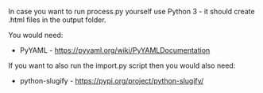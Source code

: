 In case you want to run process.py yourself use Python 3 - it should create .html files in the output folder.

You would need:
* PyYAML - https://pyyaml.org/wiki/PyYAMLDocumentation

If you want to also run the import.py script then you would also need:
* python-slugify - https://pypi.org/project/python-slugify/